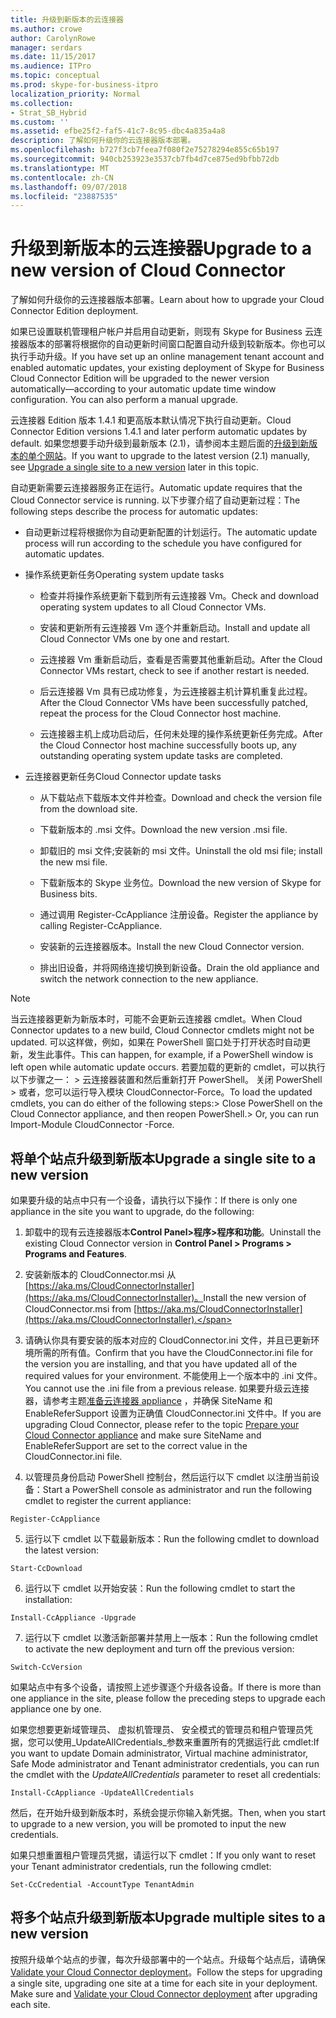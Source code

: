 ```yaml
---
title: 升级到新版本的云连接器
ms.author: crowe
author: CarolynRowe
manager: serdars
ms.date: 11/15/2017
ms.audience: ITPro
ms.topic: conceptual
ms.prod: skype-for-business-itpro
localization_priority: Normal
ms.collection:
- Strat_SB_Hybrid
ms.custom: ''
ms.assetid: efbe25f2-faf5-41c7-8c95-dbc4a835a4a8
description: 了解如何升级你的云连接器版本部署。
ms.openlocfilehash: b727f3cb7feea7f080f2e75278294e855c65b197
ms.sourcegitcommit: 940cb253923e3537cb7fb4d7ce875ed9bfbb72db
ms.translationtype: MT
ms.contentlocale: zh-CN
ms.lasthandoff: 09/07/2018
ms.locfileid: "23887535"
---
```

# <a name="upgrade-to-a-new-version-of-cloud-connector"></a><span data-ttu-id="4c112-103">升级到新版本的云连接器</span><span class="sxs-lookup"><span data-stu-id="4c112-103">Upgrade to a new version of Cloud Connector</span></span>
 
<span data-ttu-id="4c112-104">了解如何升级你的云连接器版本部署。</span><span class="sxs-lookup"><span data-stu-id="4c112-104">Learn about how to upgrade your Cloud Connector Edition deployment.</span></span>
  
<span data-ttu-id="4c112-p101">如果已设置联机管理租户帐户并启用自动更新，则现有 Skype for Business 云连接器版本的部署将根据你的自动更新时间窗口配置自动升级到较新版本。你也可以执行手动升级。</span><span class="sxs-lookup"><span data-stu-id="4c112-p101">If you have set up an online management tenant account and enabled automatic updates, your existing deployment of Skype for Business Cloud Connector Edition will be upgraded to the newer version automatically—according to your automatic update time window configuration. You can also perform a manual upgrade.</span></span> 
  
<span data-ttu-id="4c112-107">云连接器 Edition 版本 1.4.1 和更高版本默认情况下执行自动更新。</span><span class="sxs-lookup"><span data-stu-id="4c112-107">Cloud Connector Edition versions 1.4.1 and later perform automatic updates by default.</span></span> <span data-ttu-id="4c112-108">如果您想要手动升级到最新版本 (2.1)，请参阅本主题后面的[升级到新版本的单个网站](upgrade-to-a-new-version-of-cloud-connector.md#BKMK_Upgrade)。</span><span class="sxs-lookup"><span data-stu-id="4c112-108">If you want to upgrade to the latest version (2.1) manually, see [Upgrade a single site to a new version](upgrade-to-a-new-version-of-cloud-connector.md#BKMK_Upgrade) later in this topic.</span></span>
  
<span data-ttu-id="4c112-109">自动更新需要云连接器服务正在运行。</span><span class="sxs-lookup"><span data-stu-id="4c112-109">Automatic update requires that the Cloud Connector service is running.</span></span> <span data-ttu-id="4c112-110">以下步骤介绍了自动更新过程：</span><span class="sxs-lookup"><span data-stu-id="4c112-110">The following steps describe the process for automatic updates:</span></span>
  
- <span data-ttu-id="4c112-111">自动更新过程将根据你为自动更新配置的计划运行。</span><span class="sxs-lookup"><span data-stu-id="4c112-111">The automatic update process will run according to the schedule you have configured for automatic updates.</span></span>
    
- <span data-ttu-id="4c112-112">操作系统更新任务</span><span class="sxs-lookup"><span data-stu-id="4c112-112">Operating system update tasks</span></span>
    
  - <span data-ttu-id="4c112-113">检查并将操作系统更新下载到所有云连接器 Vm。</span><span class="sxs-lookup"><span data-stu-id="4c112-113">Check and download operating system updates to all Cloud Connector VMs.</span></span> 
    
  - <span data-ttu-id="4c112-114">安装和更新所有云连接器 Vm 逐个并重新启动。</span><span class="sxs-lookup"><span data-stu-id="4c112-114">Install and update all Cloud Connector VMs one by one and restart.</span></span>
    
  - <span data-ttu-id="4c112-115">云连接器 Vm 重新启动后，查看是否需要其他重新启动。</span><span class="sxs-lookup"><span data-stu-id="4c112-115">After the Cloud Connector VMs restart, check to see if another restart is needed.</span></span>
    
  - <span data-ttu-id="4c112-116">后云连接器 Vm 具有已成功修复，为云连接器主机计算机重复此过程。</span><span class="sxs-lookup"><span data-stu-id="4c112-116">After the Cloud Connector VMs have been successfully patched, repeat the process for the Cloud Connector host machine.</span></span>
    
  - <span data-ttu-id="4c112-117">云连接器主机上成功启动后，任何未处理的操作系统更新任务完成。</span><span class="sxs-lookup"><span data-stu-id="4c112-117">After the Cloud Connector host machine successfully boots up, any outstanding operating system update tasks are completed.</span></span>
    
- <span data-ttu-id="4c112-118">云连接器更新任务</span><span class="sxs-lookup"><span data-stu-id="4c112-118">Cloud Connector update tasks</span></span>
    
  - <span data-ttu-id="4c112-119">从下载站点下载版本文件并检查。</span><span class="sxs-lookup"><span data-stu-id="4c112-119">Download and check the version file from the download site.</span></span>
    
  - <span data-ttu-id="4c112-120">下载新版本的 .msi 文件。</span><span class="sxs-lookup"><span data-stu-id="4c112-120">Download the new version .msi file.</span></span> 
    
  - <span data-ttu-id="4c112-121">卸载旧的 msi 文件;安装新的 msi 文件。</span><span class="sxs-lookup"><span data-stu-id="4c112-121">Uninstall the old msi file; install the new msi file.</span></span>
    
  - <span data-ttu-id="4c112-122">下载新版本的 Skype 业务位。</span><span class="sxs-lookup"><span data-stu-id="4c112-122">Download the new version of Skype for Business bits.</span></span>
    
  - <span data-ttu-id="4c112-123">通过调用 Register-CcAppliance 注册设备。</span><span class="sxs-lookup"><span data-stu-id="4c112-123">Register the appliance by calling Register-CcAppliance.</span></span>
    
  - <span data-ttu-id="4c112-124">安装新的云连接器版本。</span><span class="sxs-lookup"><span data-stu-id="4c112-124">Install the new Cloud Connector version.</span></span>
    
  - <span data-ttu-id="4c112-125">排出旧设备，并将网络连接切换到新设备。</span><span class="sxs-lookup"><span data-stu-id="4c112-125">Drain the old appliance and switch the network connection to the new appliance.</span></span>
    
> [!NOTE]
>  <span data-ttu-id="4c112-126">当云连接器更新为新版本时，可能不会更新云连接器 cmdlet。</span><span class="sxs-lookup"><span data-stu-id="4c112-126">When Cloud Connector updates to a new build, Cloud Connector cmdlets might not be updated.</span></span> <span data-ttu-id="4c112-127">可以这样做，例如，如果在 PowerShell 窗口处于打开状态时自动更新，发生此事件。</span><span class="sxs-lookup"><span data-stu-id="4c112-127">This can happen, for example, if a PowerShell window is left open while automatic update occurs.</span></span> <span data-ttu-id="4c112-128">若要加载的更新的 cmdlet，可以执行以下步骤之一： > 云连接器装置和然后重新打开 PowerShell。 关闭 PowerShell > 或者，您可以运行导入模块 CloudConnector-Force。</span><span class="sxs-lookup"><span data-stu-id="4c112-128">To load the updated cmdlets, you can do either of the following steps:>  Close PowerShell on the Cloud Connector appliance, and then reopen PowerShell.>  Or, you can run Import-Module CloudConnector -Force.</span></span>
  
## <a name="upgrade-a-single-site-to-a-new-version"></a><span data-ttu-id="4c112-129">将单个站点升级到新版本</span><span class="sxs-lookup"><span data-stu-id="4c112-129">Upgrade a single site to a new version</span></span>
<span data-ttu-id="4c112-130"><a name="BKMK_Upgrade"> </a></span><span class="sxs-lookup"><span data-stu-id="4c112-130"></span></span>

<span data-ttu-id="4c112-131">如果要升级的站点中只有一个设备，请执行以下操作：</span><span class="sxs-lookup"><span data-stu-id="4c112-131">If there is only one appliance in the site you want to upgrade, do the following:</span></span>
  
1. <span data-ttu-id="4c112-132">卸载中的现有云连接器版本**Control Panel\>程序\>程序和功能**。</span><span class="sxs-lookup"><span data-stu-id="4c112-132">Uninstall the existing Cloud Connector version in **Control Panel \> Programs \> Programs and Features**.</span></span>
    
2. <span data-ttu-id="4c112-133">安装新版本的 CloudConnector.msi 从[https://aka.ms/CloudConnectorInstaller](https://aka.ms/CloudConnectorInstaller)。</span><span class="sxs-lookup"><span data-stu-id="4c112-133">Install the new version of CloudConnector.msi from [https://aka.ms/CloudConnectorInstaller](https://aka.ms/CloudConnectorInstaller).</span></span>
    
3. <span data-ttu-id="4c112-134">请确认你具有要安装的版本对应的 CloudConnector.ini 文件，并且已更新环境所需的所有值。</span><span class="sxs-lookup"><span data-stu-id="4c112-134">Confirm that you have the CloudConnector.ini file for the version you are installing, and that you have updated all of the required values for your environment.</span></span> <span data-ttu-id="4c112-135">不能使用上一个版本中的 .ini 文件。</span><span class="sxs-lookup"><span data-stu-id="4c112-135">You cannot use the .ini file from a previous release.</span></span> <span data-ttu-id="4c112-136">如果要升级云连接器，请参考主题[准备云连接器 appliance](prepare-your-cloud-connector-appliance.md) ，并确保 SiteName 和 EnableReferSupport 设置为正确值 CloudConnector.ini 文件中。</span><span class="sxs-lookup"><span data-stu-id="4c112-136">If you are upgrading Cloud Connector, please refer to the topic [Prepare your Cloud Connector appliance](prepare-your-cloud-connector-appliance.md) and make sure SiteName and EnableReferSupport are set to the correct value in the CloudConnector.ini file.</span></span>
    
4. <span data-ttu-id="4c112-137">以管理员身份启动 PowerShell 控制台，然后运行以下 cmdlet 以注册当前设备：</span><span class="sxs-lookup"><span data-stu-id="4c112-137">Start a PowerShell console as administrator and run the following cmdlet to register the current appliance:</span></span>
    
  ```
  Register-CcAppliance
  ```

5. <span data-ttu-id="4c112-138">运行以下 cmdlet 以下载最新版本：</span><span class="sxs-lookup"><span data-stu-id="4c112-138">Run the following cmdlet to download the latest version:</span></span>
    
  ```
  Start-CcDownload
  ```

6. <span data-ttu-id="4c112-139">运行以下 cmdlet 以开始安装：</span><span class="sxs-lookup"><span data-stu-id="4c112-139">Run the following cmdlet to start the installation:</span></span> 
    
  ```
  Install-CcAppliance -Upgrade
  ```

7. <span data-ttu-id="4c112-140">运行以下 cmdlet 以激活新部署并禁用上一版本：</span><span class="sxs-lookup"><span data-stu-id="4c112-140">Run the following cmdlet to activate the new deployment and turn off the previous version:</span></span>
    
  ```
  Switch-CcVersion
  ```

<span data-ttu-id="4c112-141">如果站点中有多个设备，请按照上述步骤逐个升级各设备。</span><span class="sxs-lookup"><span data-stu-id="4c112-141">If there is more than one appliance in the site, please follow the preceding steps to upgrade each appliance one by one.</span></span>
  
<span data-ttu-id="4c112-142">如果您想要更新域管理员、 虚拟机管理员、 安全模式的管理员和租户管理员凭据，您可以使用_UpdateAllCredentials_参数来重置所有的凭据运行此 cmdlet:</span><span class="sxs-lookup"><span data-stu-id="4c112-142">If you want to update Domain administrator, Virtual machine administrator, Safe Mode administrator and Tenant administrator credentials, you can run the cmdlet with the  _UpdateAllCredentials_ parameter to reset all credentials:</span></span>
  
```
Install-CcAppliance -UpdateAllCredentials
```

<span data-ttu-id="4c112-143">然后，在开始升级到新版本时，系统会提示你输入新凭据。</span><span class="sxs-lookup"><span data-stu-id="4c112-143">Then, when you start to upgrade to a new version, you will be promoted to input the new credentials.</span></span> 
  
<span data-ttu-id="4c112-144">如果只想重置租户管理员凭据，请运行以下 cmdlet：</span><span class="sxs-lookup"><span data-stu-id="4c112-144">If you only want to reset your Tenant administrator credentials, run the following cmdlet:</span></span>
  
```
Set-CcCredential -AccountType TenantAdmin
```

## <a name="upgrade-multiple-sites-to-a-new-version"></a><span data-ttu-id="4c112-145">将多个站点升级到新版本</span><span class="sxs-lookup"><span data-stu-id="4c112-145">Upgrade multiple sites to a new version</span></span>
<span data-ttu-id="4c112-146"><a name="BKMK_Upgrade"> </a></span><span class="sxs-lookup"><span data-stu-id="4c112-146"></span></span>

<span data-ttu-id="4c112-p106">按照升级单个站点的步骤，每次升级部署中的一个站点。升级每个站点后，请确保[Validate your Cloud Connector deployment](validate-your-cloud-connector-deployment.md)。</span><span class="sxs-lookup"><span data-stu-id="4c112-p106">Follow the steps for upgrading a single site, upgrading one site at a time for each site in your deployment. Make sure and [Validate your Cloud Connector deployment](validate-your-cloud-connector-deployment.md) after upgrading each site.</span></span>
  

